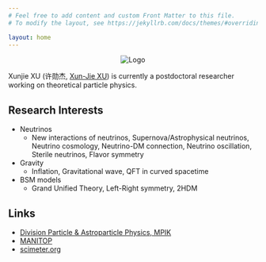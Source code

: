 ```yaml
---
# Feel free to add content and custom Front Matter to this file.
# To modify the layout, see https://jekyllrb.com/docs/themes/#overriding-theme-defaults

layout: home
---
```


<p align="center">

  <img style="max-width:100px" src="https://avatars2.githubusercontent.com/u/35301871?s=400&u=28a411d045a29615789a98dcb357a1b06519b3b5&v=4" alt="Logo"/>
</p>

Xunjie XU (许勋杰, [Xun-Jie XU](http://inspirehep.net/author/profile/Xun.Jie.Xu.1)) is currently a postdoctoral researcher working on theoretical particle physics.

## Research Interests
 - Neutrinos
	- New interactions of neutrinos, Supernova/Astrophysical neutrinos, Neutrino
cosmology, Neutrino-DM connection, Neutrino oscillation, Sterile neutrinos,
Flavor symmetry
 - Gravity 
	- Inflation, Gravitational wave, QFT in curved spacetime
 - BSM models
	- Grand Unified Theory, Left-Right symmetry, 2HDM

## Links

 - [Division Particle & Astroparticle Physics, MPIK](https://www.mpi-hd.mpg.de/lin/)
 - [MANITOP](https://www.mpi-hd.mpg.de/manitop/)
 - [scimeter.org](https://scimeter.org/clouds/author/?authors=0000-0003-3181-1386&author_disambiguate=Xun-Jie+Xu)